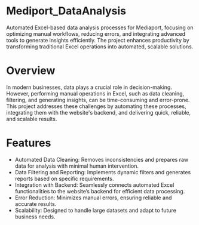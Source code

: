# Mediport_DataAnalysis
Automated Excel-based data analysis processes for Mediaport, focusing on optimizing manual workflows, reducing errors, and integrating advanced tools to generate insights efficiently. The project enhances productivity by transforming traditional Excel operations into automated, scalable solutions.
# Overview
In modern businesses, data plays a crucial role in decision-making. However, performing manual operations in Excel, such as data cleaning, filtering, and generating insights, can be time-consuming and error-prone. This project addresses these challenges by automating these processes, integrating them with the website's backend, and delivering quick, reliable, and scalable results.

# Features
- Automated Data Cleaning:
Removes inconsistencies and prepares raw data for analysis with minimal human intervention.
- Data Filtering and Reporting:
Implements dynamic filters and generates reports based on specific requirements.
- Integration with Backend:
Seamlessly connects automated Excel functionalities to the website’s backend for efficient data processing.
- Error Reduction:
Minimizes manual errors, ensuring reliable and accurate results.
- Scalability:
Designed to handle large datasets and adapt to future business needs.

